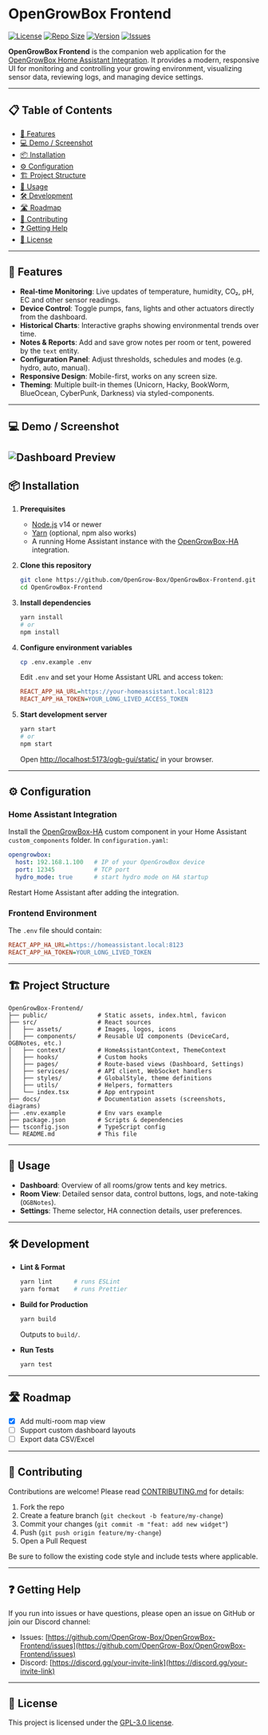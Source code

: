 # OpenGrowBox Frontend

[![License](https://img.shields.io/github/license/OpenGrow-Box/OpenGrowBox-Frontend)](LICENSE)
[![Repo Size](https://img.shields.io/github/repo-size/OpenGrow-Box/OpenGrowBox-Frontend)](https://github.com/OpenGrow-Box/OpenGrowBox-Frontend)
[![Version](https://img.shields.io/github/v/release/OpenGrow-Box/OpenGrowBox-Frontend)](https://github.com/OpenGrow-Box/OpenGrowBox-Frontend/releases)
[![Issues](https://img.shields.io/github/issues/OpenGrow-Box/OpenGrowBox-Frontend)](https://github.com/OpenGrow-Box/OpenGrowBox-Frontend/issues)

**OpenGrowBox Frontend** is the companion web application for the [OpenGrowBox Home Assistant Integration](https://github.com/OpenGrow-Box/OpenGrowBox-HA). It provides a modern, responsive UI for monitoring and controlling your growing environment, visualizing sensor data, reviewing logs, and managing device settings.

---

## 📋 Table of Contents

* [🚀 Features](#-features)
* [💻 Demo / Screenshot](#-demo--screenshot)
* [📦 Installation](#-installation)
* [⚙️ Configuration](#️-configuration)
* [🏗️ Project Structure](#️-project-structure)
* [📖 Usage](#-usage)
* [🛠️ Development](#️-development)
* [🛣️ Roadmap](#️-roadmap)
* [🤝 Contributing](#-contributing)
* [❓ Getting Help](#-getting-help)
* [📝 License](#-license)

---

## 🚀 Features

* **Real-time Monitoring**: Live updates of temperature, humidity, CO₂, pH, EC and other sensor readings.
* **Device Control**: Toggle pumps, fans, lights and other actuators directly from the dashboard.
* **Historical Charts**: Interactive graphs showing environmental trends over time.
* **Notes & Reports**: Add and save grow notes per room or tent, powered by the `text` entity.
* **Configuration Panel**: Adjust thresholds, schedules and modes (e.g. hydro, auto, manual).
* **Responsive Design**: Mobile-first, works on any screen size.
* **Theming**: Multiple built-in themes (Unicorn, Hacky, BookWorm, BlueOcean, CyberPunk, Darkness) via styled-components.

---

## 💻 Demo / Screenshot
![Dashboard Preview](https://github.com/user-attachments/assets/eea1aa9f-06b7-4d06-a386-f4b1d49e80ae)
---

## 📦 Installation

1. **Prerequisites**

   * [Node.js](https://nodejs.org/) v14 or newer
   * [Yarn](https://yarnpkg.com/) (optional, npm also works)
   * A running Home Assistant instance with the [OpenGrowBox-HA](https://github.com/OpenGrow-Box/OpenGrowBox-HA) integration.

2. **Clone this repository**

   ```bash
   git clone https://github.com/OpenGrow-Box/OpenGrowBox-Frontend.git
   cd OpenGrowBox-Frontend
   ```

3. **Install dependencies**

   ```bash
   yarn install
   # or
   npm install
   ```

4. **Configure environment variables**

   ```bash
   cp .env.example .env
   ```

   Edit `.env` and set your Home Assistant URL and access token:

   ```ini
   REACT_APP_HA_URL=https://your-homeassistant.local:8123
   REACT_APP_HA_TOKEN=YOUR_LONG_LIVED_ACCESS_TOKEN
   ```

5. **Start development server**

   ```bash
   yarn start
   # or
   npm start
   ```

   Open [http://localhost:5173/ogb-gui/static/](http://localhost:5173/ogb-gui/static/) in your browser.

---

## ⚙️ Configuration

### Home Assistant Integration

Install the [OpenGrowBox-HA](https://github.com/OpenGrow-Box/OpenGrowBox-HA) custom component in your Home Assistant `custom_components` folder. In `configuration.yaml`:

```yaml
opengrowbox:
  host: 192.168.1.100   # IP of your OpenGrowBox device
  port: 12345           # TCP port
  hydro_mode: true      # start hydro mode on HA startup
```

Restart Home Assistant after adding the integration.

### Frontend Environment

The `.env` file should contain:

```ini
REACT_APP_HA_URL=https://homeassistant.local:8123
REACT_APP_HA_TOKEN=YOUR_LONG_LIVED_TOKEN
```

---

## 🏗️ Project Structure

```
OpenGrowBox-Frontend/
├── public/              # Static assets, index.html, favicon
├── src/                 # React sources
│   ├── assets/          # Images, logos, icons
│   ├── components/      # Reusable UI components (DeviceCard, OGBNotes, etc.)
│   ├── context/         # HomeAssistantContext, ThemeContext
│   ├── hooks/           # Custom hooks
│   ├── pages/           # Route-based views (Dashboard, Settings)
│   ├── services/        # API client, WebSocket handlers
│   ├── styles/          # GlobalStyle, theme definitions
│   ├── utils/           # Helpers, formatters
│   └── index.tsx        # App entrypoint
├── docs/                # Documentation assets (screenshots, diagrams)
├── .env.example         # Env vars example
├── package.json         # Scripts & dependencies
├── tsconfig.json        # TypeScript config
└── README.md            # This file
```

---

## 📖 Usage

* **Dashboard**: Overview of all rooms/grow tents and key metrics.
* **Room View**: Detailed sensor data, control buttons, logs, and note-taking (`OGBNotes`).
* **Settings**: Theme selector, HA connection details, user preferences.

---

## 🛠️ Development

* **Lint & Format**

  ```bash
  yarn lint      # runs ESLint
  yarn format    # runs Prettier
  ```

* **Build for Production**

  ```bash
  yarn build
  ```

  Outputs to `build/`.

* **Run Tests**

  ```bash
  yarn test
  ```

---

## 🛣️ Roadmap

* [x] Add multi-room map view
* [ ] Support custom dashboard layouts
* [ ] Export data CSV/Excel

---

## 🤝 Contributing

Contributions are welcome! Please read [CONTRIBUTING.md](CONTRIBUTING.md) for details:

1. Fork the repo
2. Create a feature branch (`git checkout -b feature/my-change`)
3. Commit your changes (`git commit -m "feat: add new widget"`)
4. Push (`git push origin feature/my-change`)
5. Open a Pull Request

Be sure to follow the existing code style and include tests where applicable.

---

## ❓ Getting Help

If you run into issues or have questions, please open an issue on GitHub or join our Discord channel:

* Issues: [https://github.com/OpenGrow-Box/OpenGrowBox-Frontend/issues](https://github.com/OpenGrow-Box/OpenGrowBox-Frontend/issues)
* Discord: [https://discord.gg/your-invite-link](https://discord.gg/your-invite-link)

---

## 📝 License

This project is licensed under the [GPL-3.0 license](LICENSE).
